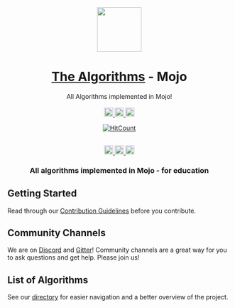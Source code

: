 
<div align="center">
<!-- Title: -->
  <a href="https://github.com/TheAlgorithms/">
    <img src="https://raw.githubusercontent.com/TheAlgorithms/website/1cd824df116b27029f17c2d1b42d81731f28a920/public/logo.svg" height="100">
  </a>
  <h1><a href="https://github.com/TheAlgorithms/">The Algorithms</a> - Mojo</h1>
  <p1>All Algorithms implemented in Mojo!</p1>
  <br>
  <br>
<!-- Labels: -->
  <!-- First row: -->
  <a href="https://github.com/TheAlgorithms/Mojo/blob/main/CONTRIBUTING.md">
    <img src="https://img.shields.io/static/v1.svg?label=Contributions&message=Welcome&color=0059b3&style=flat-square" height="20" alt="Contributions Welcome">
  </a>
  <a href="https://the-algorithms.com/discord">
    <img src="https://img.shields.io/discord/808045925556682782.svg?logo=discord&colorB=7289DA&style=flat-square" height="20" alt="Discord chat">
  </a>
  <a href="https://gitter.im/TheAlgorithms/community">
    <img src="https://img.shields.io/badge/Chat-Gitter-ff69b4.svg?label=Chat&logo=gitter&style=flat-square" height="20" alt="Gitter chat">
  </a>

  [![HitCount](https://hits.dwyl.com/TheAlgorithms/Mojo.svg?style=flat-square)](http://hits.dwyl.com/TheAlgorithms/Mojo)
  <!-- Second row: -->
  <br>
  <a href="https://github.com/TheAlgorithms/Mojo/actions">
    <img src="https://img.shields.io/github/actions/workflow/status/TheAlgorithms/Mojo/build.yml?branch=master&label=CI&logo=github&style=flat-square" height="20" alt="GitHub Workflow Status">
  </a>
  <a href="https://github.com/pre-commit/pre-commit">
    <img src="https://img.shields.io/badge/pre--commit-enabled-brightgreen?logo=pre-commit&logoColor=white&style=flat-square" height="20" alt="pre-commit">
  </a>
  <a href="https://github.com/psf/black">
    <img src="https://img.shields.io/static/v1?label=code%20style&message=black&color=black&style=flat-square" height="20" alt="code style: black">
  </a>
<!-- Short description: -->
  <h3>All algorithms implemented in Mojo - for education</h3>
</div>

## Getting Started

Read through our [Contribution Guidelines](CONTRIBUTING.md) before you contribute.

## Community Channels

We are on [Discord](https://the-algorithms.com/discord) and [Gitter](https://gitter.im/TheAlgorithms/community)! Community channels are a great way for you to ask questions and get help. Please join us!

## List of Algorithms

See our [directory](DIRECTORY.md) for easier navigation and a better overview of the project.
